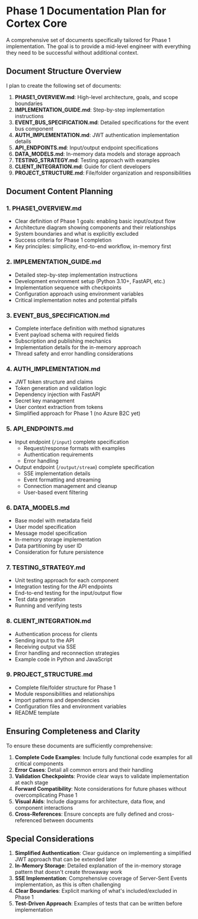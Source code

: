 # Phase 1 Documentation Plan for Cortex Core

A comprehensive set of documents specifically tailored for Phase 1 implementation. The goal is to provide a mid-level engineer with everything they need to be successful without additional context.

## Document Structure Overview

I plan to create the following set of documents:

1. **PHASE1_OVERVIEW.md**: High-level architecture, goals, and scope boundaries
2. **IMPLEMENTATION_GUIDE.md**: Step-by-step implementation instructions
3. **EVENT_BUS_SPECIFICATION.md**: Detailed specifications for the event bus component
4. **AUTH_IMPLEMENTATION.md**: JWT authentication implementation details
5. **API_ENDPOINTS.md**: Input/output endpoint specifications
6. **DATA_MODELS.md**: In-memory data models and storage approach
7. **TESTING_STRATEGY.md**: Testing approach with examples
8. **CLIENT_INTEGRATION.md**: Guide for client developers
9. **PROJECT_STRUCTURE.md**: File/folder organization and responsibilities

## Document Content Planning

### 1. PHASE1_OVERVIEW.md

- Clear definition of Phase 1 goals: enabling basic input/output flow
- Architecture diagram showing components and their relationships
- System boundaries and what is explicitly excluded
- Success criteria for Phase 1 completion
- Key principles: simplicity, end-to-end workflow, in-memory first

### 2. IMPLEMENTATION_GUIDE.md

- Detailed step-by-step implementation instructions
- Development environment setup (Python 3.10+, FastAPI, etc.)
- Implementation sequence with checkpoints
- Configuration approach using environment variables
- Critical implementation notes and potential pitfalls

### 3. EVENT_BUS_SPECIFICATION.md

- Complete interface definition with method signatures
- Event payload schema with required fields
- Subscription and publishing mechanics
- Implementation details for the in-memory approach
- Thread safety and error handling considerations

### 4. AUTH_IMPLEMENTATION.md

- JWT token structure and claims
- Token generation and validation logic
- Dependency injection with FastAPI
- Secret key management
- User context extraction from tokens
- Simplified approach for Phase 1 (no Azure B2C yet)

### 5. API_ENDPOINTS.md

- Input endpoint (`/input`) complete specification
  - Request/response formats with examples
  - Authentication requirements
  - Error handling
- Output endpoint (`/output/stream`) complete specification
  - SSE implementation details
  - Event formatting and streaming
  - Connection management and cleanup
  - User-based event filtering

### 6. DATA_MODELS.md

- Base model with metadata field
- User model specification
- Message model specification
- In-memory storage implementation
- Data partitioning by user ID
- Consideration for future persistence

### 7. TESTING_STRATEGY.md

- Unit testing approach for each component
- Integration testing for the API endpoints
- End-to-end testing for the input/output flow
- Test data generation
- Running and verifying tests

### 8. CLIENT_INTEGRATION.md

- Authentication process for clients
- Sending input to the API
- Receiving output via SSE
- Error handling and reconnection strategies
- Example code in Python and JavaScript

### 9. PROJECT_STRUCTURE.md

- Complete file/folder structure for Phase 1
- Module responsibilities and relationships
- Import patterns and dependencies
- Configuration files and environment variables
- README template

## Ensuring Completeness and Clarity

To ensure these documents are sufficiently comprehensive:

1. **Complete Code Examples**: Include fully functional code examples for all critical components
2. **Error Cases**: Detail all common errors and their handling
3. **Validation Checkpoints**: Provide clear ways to validate implementation at each stage
4. **Forward Compatibility**: Note considerations for future phases without overcomplicating Phase 1
5. **Visual Aids**: Include diagrams for architecture, data flow, and component interactions
6. **Cross-References**: Ensure concepts are fully defined and cross-referenced between documents

## Special Considerations

1. **Simplified Authentication**: Clear guidance on implementing a simplified JWT approach that can be extended later
2. **In-Memory Storage**: Detailed explanation of the in-memory storage pattern that doesn't create throwaway work
3. **SSE Implementation**: Comprehensive coverage of Server-Sent Events implementation, as this is often challenging
4. **Clear Boundaries**: Explicit marking of what's included/excluded in Phase 1
5. **Test-Driven Approach**: Examples of tests that can be written before implementation
